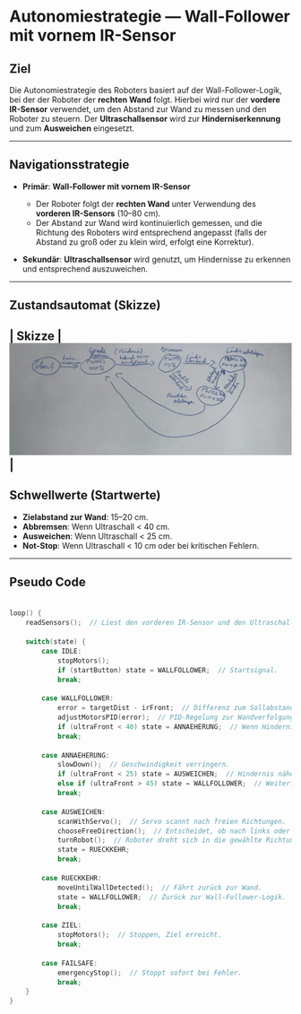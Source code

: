 # Autonomiestrategie — Wall-Follower mit vornem IR-Sensor

## Ziel
Die Autonomiestrategie des Roboters basiert auf der Wall-Follower-Logik, bei der der Roboter der **rechten Wand** folgt. Hierbei wird nur der **vordere IR-Sensor** verwendet, um den Abstand zur Wand zu messen und den Roboter zu steuern. Der **Ultraschallsensor** wird zur **Hinderniserkennung** und zum **Ausweichen** eingesetzt.

---

## Navigationsstrategie

- **Primär**: **Wall-Follower mit vornem IR-Sensor**
  - Der Roboter folgt der **rechten Wand** unter Verwendung des **vorderen IR-Sensors** (10–80 cm).
  - Der Abstand zur Wand wird kontinuierlich gemessen, und die Richtung des Roboters wird entsprechend angepasst (falls der Abstand zu groß oder zu klein wird, erfolgt eine Korrektur).

- **Sekundär**: **Ultraschallsensor** wird genutzt, um Hindernisse zu erkennen und entsprechend auszuweichen.

---

## Zustandsautomat (Skizze)


| **Skizze** |![Zustandautomat](images_skizzen/Zustandsautomat.jpg)|
---

## Schwellwerte (Startwerte)

- **Zielabstand zur Wand**: 15–20 cm.
- **Abbremsen**: Wenn Ultraschall < 40 cm.
- **Ausweichen**: Wenn Ultraschall < 25 cm.
- **Not-Stop**: Wenn Ultraschall < 10 cm oder bei kritischen Fehlern.

---

## Pseudo Code

```cpp

loop() {
    readSensors();  // Liest den vorderen IR-Sensor und den Ultraschallsensor.

    switch(state) {
        case IDLE:
            stopMotors();
            if (startButton) state = WALLFOLLOWER;  // Startsignal.
            break;

        case WALLFOLLOWER:
            error = targetDist - irFront;  // Differenz zum Sollabstand
            adjustMotorsPID(error);  // PID-Regelung zur Wandverfolgung
            if (ultraFront < 40) state = ANNAEHERUNG;  // Wenn Hindernis erkannt.
            break;

        case ANNAEHERUNG:
            slowDown();  // Geschwindigkeit verringern.
            if (ultraFront < 25) state = AUSWEICHEN;  // Hindernis näher als 25 cm.
            else if (ultraFront > 45) state = WALLFOLLOWER;  // Weiterfahrt, wenn freier Weg.
            break;

        case AUSWEICHEN:
            scanWithServo();  // Servo scannt nach freien Richtungen.
            chooseFreeDirection();  // Entscheidet, ob nach links oder rechts ausgewichen wird.
            turnRobot();  // Roboter dreht sich in die gewählte Richtung.
            state = RUECKKEHR;
            break;

        case RUECKKEHR:
            moveUntilWallDetected();  // Fährt zurück zur Wand.
            state = WALLFOLLOWER;  // Zurück zur Wall-Follower-Logik.
            break;

        case ZIEL:
            stopMotors();  // Stoppen, Ziel erreicht.
            break;

        case FAILSAFE:
            emergencyStop();  // Stoppt sofort bei Fehler.
            break;
    }
}